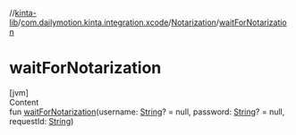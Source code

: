 //[kinta-lib](../../../index.md)/[com.dailymotion.kinta.integration.xcode](../index.md)/[Notarization](index.md)/[waitForNotarization](wait-for-notarization.md)



# waitForNotarization  
[jvm]  
Content  
fun [waitForNotarization](wait-for-notarization.md)(username: [String](https://kotlinlang.org/api/latest/jvm/stdlib/kotlin/-string/index.html)? = null, password: [String](https://kotlinlang.org/api/latest/jvm/stdlib/kotlin/-string/index.html)? = null, requestId: [String](https://kotlinlang.org/api/latest/jvm/stdlib/kotlin/-string/index.html))  



